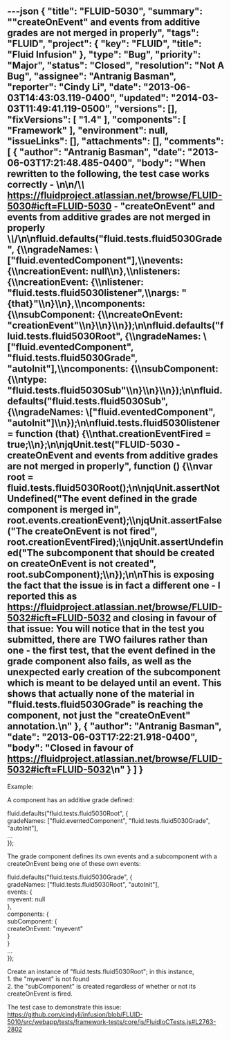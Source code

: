 ---json
{
  "title": "FLUID-5030",
  "summary": "\"createOnEvent\" and events from additive grades are not merged in properly",
  "tags": "FLUID",
  "project": {
    "key": "FLUID",
    "title": "Fluid Infusion"
  },
  "type": "Bug",
  "priority": "Major",
  "status": "Closed",
  "resolution": "Not A Bug",
  "assignee": "Antranig Basman",
  "reporter": "Cindy Li",
  "date": "2013-06-03T14:43:03.119-0400",
  "updated": "2014-03-03T11:49:41.119-0500",
  "versions": [],
  "fixVersions": [
    "1.4"
  ],
  "components": [
    "Framework"
  ],
  "environment": null,
  "issueLinks": [],
  "attachments": [],
  "comments": [
    {
      "author": "Antranig Basman",
      "date": "2013-06-03T17:21:48.485-0400",
      "body": "When rewritten to the following, the test case works correctly -&#x20;\n\n/\\*\\* <https://fluidproject.atlassian.net/browse/FLUID-5030#icft=FLUID-5030> - \"createOnEvent\" and events from additive grades are not merged in properly \\*\\*/\n\nfluid.defaults(\"fluid.tests.fluid5030Grade\", {\\\ngradeNames: \\[\"fluid.eventedComponent\"],\\\nevents: {\\\ncreationEvent: null\\\n},\\\nlisteners: {\\\ncreationEvent: {\\\nlistener: \"fluid.tests.fluid5030listener\",\\\nargs: \"{that}\"\\\n}\\\n},\\\ncomponents: {\\\nsubComponent: {\\\ncreateOnEvent: \"creationEvent\"\\\n}\\\n}\\\n});\n\nfluid.defaults(\"fluid.tests.fluid5030Root\", {\\\ngradeNames: \\[\"fluid.eventedComponent\", \"fluid.tests.fluid5030Grade\", \"autoInit\"],\\\ncomponents: {\\\nsubComponent: {\\\ntype: \"fluid.tests.fluid5030Sub\"\\\n}\\\n}\\\n});\n\nfluid.defaults(\"fluid.tests.fluid5030Sub\", {\\\ngradeNames: \\[\"fluid.eventedComponent\", \"autoInit\"]\\\n});\n\nfluid.tests.fluid5030listener = function (that) {\\\nthat.creationEventFired = true;\\\n};\n\njqUnit.test(\"FLUID-5030 - createOnEvent and events from additive grades are not merged in properly\", function () {\\\nvar root = fluid.tests.fluid5030Root();\n\njqUnit.assertNotUndefined(\"The event defined in the grade component is merged in\", root.events.creationEvent);\\\njqUnit.assertFalse(\"The createOnEvent is not fired\", root.creationEventFired);\\\njqUnit.assertUndefined(\"The subcomponent that should be created on createOnEvent is not created\", root.subComponent);\\\n});\n\nThis is exposing the fact that the issue is in fact a different one - I reported this as <https://fluidproject.atlassian.net/browse/FLUID-5032#icft=FLUID-5032> and closing in favour of that issue: You will notice that in the test you submitted, there are TWO failures rather than one - the first test, that the event defined in the grade component also fails, as well as the unexpected early creation of the subcomponent which is meant to be delayed until an event. This shows that actually none of the material in \"fluid.tests.fluid5030Grade\" is reaching the component, not just the \"createOnEvent\" annotation.\n"
    },
    {
      "author": "Antranig Basman",
      "date": "2013-06-03T17:22:21.918-0400",
      "body": "Closed in favour of <https://fluidproject.atlassian.net/browse/FLUID-5032#icft=FLUID-5032>\n"
    }
  ]
}
---
Example:

A component has an additive grade defined:

fluid.defaults("fluid.tests.fluid5030Root", {\
gradeNames: \["fluid.eventedComponent", "fluid.tests.fluid5030Grade", "autoInit"],\
...\
});

The grade component defines its own events and a subcomponent with a createOnEvent being one of these own events:

fluid.defaults("fluid.tests.fluid5030Grade", {\
gradeNames: \["fluid.tests.fluid5030Root", "autoInit"],\
events: {\
myevent: null\
},\
components: {\
subComponent: {\
createOnEvent: "myevent"\
}\
}\
...\
});

Create an instance of "fluid.tests.fluid5030Root"; in this instance, \
1\. the "myevent" is not found\
2\. the "subComponent" is created regardless of whether or not its createOnEvent is fired.

The test case to demonstrate this issue: <https://github.com/cindyli/infusion/blob/FLUID-5010/src/webapp/tests/framework-tests/core/js/FluidIoCTests.js#L2763-2802>

        